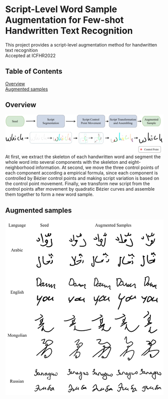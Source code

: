 # Script-Level Word Sample Augmentation for Few-shot Handwritten Text Recognition  
This project provides a script-level augmentation method for handwritten text recognition  
Accepted at ICFHR2022  
## Table of Contents
[Overview](https://github.com/IMU-MachineLearningSXD/script-level_aug_ICFHR2022/blob/main/README.md#overview)  
[Augmented samples](https://github.com/IMU-MachineLearningSXD/script-level_aug_ICFHR2022/blob/main/README.md#augmented-samples)
## Overview
![image](https://github.com/IMU-MachineLearningSXD/script-level_aug_ICFHR2022/blob/main/dst/flow.jpg)
At first, we extract the skeleton of each handwritten word and segment the whole word into several components with the skeleton and eight-neighborhood information. At second, we move the three control points of each component according a empirical formula, since each component is controlled by Bézier control points and making script variation is based on the control point movement. Finally, we transform new script from the control points after movement by quadratic Bézier curves and assemble them together to form a new word sample.  


## Augmented samples
![image](https://github.com/IMU-MachineLearningSXD/script-level_aug_ICFHR2022/blob/main/dst/samples.jpg)

